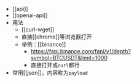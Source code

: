 - [[api]]
- [[openai-api]]
- 用法
  - [[curl-wget]]
  - 直接[[chrome]]等浏览器打开
  - 举例：[[binance]]
    - https://fapi.binance.com/fapi/v1/depth?symbol=BTCUSDT&limit=1000
    - 直接打开或`curl`都行
- 常用[[json]]，内容称为`payload`